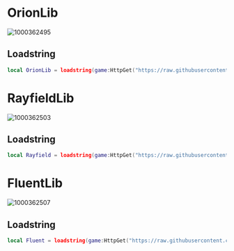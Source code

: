 # OrionLib
![1000362495](https://github.com/user-attachments/assets/dfece8e5-531a-487b-a31d-c4128a6ed549)

## Loadstring
```lua
local OrionLib = loadstring(game:HttpGet("https://raw.githubusercontent.com/Nevcit/UI-Library/main/Loadstring/FluentLib"))()
```

# RayfieldLib
![1000362503](https://github.com/user-attachments/assets/f8a28dc1-d0ee-44ed-b597-ca9760f3d9a1)

## Loadstring
```lua
local Rayfield = loadstring(game:HttpGet("https://raw.githubusercontent.com/Nevcit/UI-Library/main/Loadstring/RayfieldLib"))()
```

# FluentLib
![1000362507](https://github.com/user-attachments/assets/26575d6f-aa73-41a1-a5a6-0f603d0c90bd)

## Loadstring
```lua
local Fluent = loadstring(game:HttpGet("https://raw.githubusercontent.com/Nevcit/UI-Library/main/Loadstring/FluentLib"))()
```
